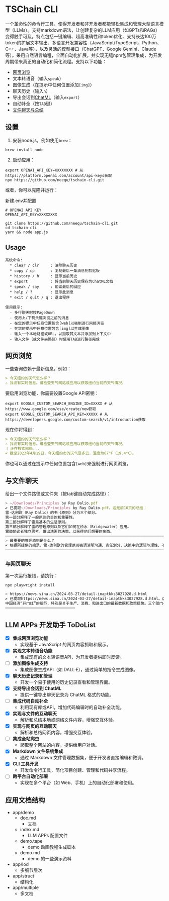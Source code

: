 
# TSChain CLI 

一个革命性的命令行工具，使得开发者和非开发者都能轻松集成和管理大型语言模型（LLMs）。支持markdown语法，让创建复杂的LLM应用（如GPTs和RAGs）变得触手可及。特点包括一键编辑、超高准确性和token优化、支持长达100万token的扩展文本输出、多语言开发兼容性（JavaScript/TypeScript、Python、C++、Java等），以及灵活的模型接口（ChatGPT、Google Gemini、Claude等）。采用自然语言编程，全面自动化扩展，并实现无缝npm包管理集成，为开发周期带来真正的自动化和简化流程。支持以下功能：

* [网页浏览](#网页浏览)
* 文本转语音（输入`speak`）
* 图像生成（在提示中任何位置添加`[img]`）
* 聊天历史（输入`h`）
* 导出会话到[ChatML](https://cobusgreyling.medium.com/the-introduction-of-chat-markup-language-chatml-is-important-for-a-number-of-reasons-5061f6fe2a85)（输入`export`）
* 自动补全（按`TAB`键）
* [文件聊天与总结](#与文件聊天)

## 设置

1. 安装node.js，例如使用`brew`：

```shell
brew install node
```

2. 启动应用：

```shell
export OPENAI_API_KEY=XXXXXXXX # 从https://platform.openai.com/account/api-keys获取
npx https://github.com/neequ/tschain-cli.git
```

或者，你可以克隆并运行：

新建.env并配置
```env
# OPENAI API KEY
OPENAI_API_KEY=XXXXXXXX
```

```shell
git clone https://github.com/neequ/tschain-cli.git
cd tschain-cli
yarn && node app.js
```

## Usage
```text
系统命令:
  * clear / clr     : 清除聊天历史
  * copy / cp       : 复制最后一条消息到剪贴板
  * history / h     : 显示当前历史
  * export          : 将当前聊天历史保存为ChatML文档
  * speak / say     : 朗读最后的回应
  * help / ?        : 显示此消息
  * exit / quit / q : 退出程序

使用提示:
  - 多行聊天时按PageDown
  - 使用上/下箭头键浏览之前的消息
  - 在您的提示中任意位置包含[web]以强制进行网络浏览
  - 在您的提示中任意位置包含[img]以生成图像
  - 输入一个本地路径或URL，以摄取其文本并添加到上下文中
  - 输入文件（或文件夹路径）时使用TAB进行路径完成
```

## 网页浏览

一些查询依赖于最新信息，例如：

```markdown
> 今天纽约的天气怎么样？
⚠ 我没有实时信息。请检查天气网站或应用以获取纽约当前的天气情况。
```

要启用浏览功能，你需要设置Google API密钥：

```shell
export GOOGLE_CUSTOM_SEARCH_ENGINE_ID=XXXXX # 从https://www.google.com/cse/create/new获取
export GOOGLE_CUSTOM_SEARCH_API_KEY=XXXXX # 从https://developers.google.com/custom-search/v1/introduction获取
```

现在你将得到：

```markdown
> 今天纽约的天气怎么样？
⚠ 我没有实时信息。请检查天气网站或应用以获取纽约当前的天气情况。
⠸ 正在搜索网络...
✔ 截至2023年4月19日，今天纽约市的天气是多云，温度为67°F（19.4°C）。
```

你也可以通过在提示中任何位置包含`[web]`来强制进行网页浏览。

## 与文件聊天

给出一个文件路径或文件夹（按tab键自动完成路径）：

```javascript
> ~/Downloads/Principles by Ray Dalio.pdf
✔ 已提取~/Downloads/Principles by Ray Dalio.pdf。这是前10页的总结：
雷·达利欧（Ray Dalio）的书《原则》分为三个部分。
第一部分解释了一般原则的目的和重要性。
第二部分解释了雷最基本的生活原则。
第三部分解释了雷的管理原则以及它们如何在桥水（Bridgewater）应用。
雷鼓励读者独立思考，做出清晰的决策，以获得他们想要的东西。
────────────────────────────────────────────────────────────────────────────────────
> 最重要的管理原则是什么？
✔ 根据所提供的摘录，雷·达利欧的管理原则强调清晰沟通、责任划分、决策中的逻辑与理性、不断的反馈与讨论、将正确的人选配到合适的工作、综合和连接点以及解决问题的方法的重要性。
────────────────────────────────────────────────────────────────────────────────────
```

### 与网页聊天

第一次运行报错，请执行：
```shell
npx playwright install
```

```bash
> https://news.sina.cn/2024-03-27/detail-inaptkks3027928.d.html
✔ 已提取https://news.sina.cn/2024-03-27/detail-inaptkks3027928.d.html。这是前10页的总结：
中国经济“开门红”的细节，特别是关于生产、消费、和进出口的最新数据和政策措施。三个部门—商务部、海关总署、和工业信息化部—共同阐述了中国经济持续向好的基础和条件。
───────────────────────────────
```

## LLM APPs 开发助手 ToDoList

* [x]  **集成网页浏览功能**
    * 实现基于 JavaScript 的网页内容抓取和展示。
* [x]  **实现文本转语音功能**
    * 集成现有的文本转语音API，为开发者提供即时反馈。
* [ ]  **添加图像生成支持**
    * 集成图像生成API（如 DALL·E），通过简单的指令生成图像。
* [x]  **聊天历史记录和管理**
    * 开发一个易于使用的历史记录查看和管理界面。
* [x]  **支持导出会话到 ChatML**
    * 提供一键导出聊天记录为 ChatML 格式的功能。
* [ ]  **集成代码自动补全**
    * 利用现有库或API，增加代码编辑时的自动补全功能。
* [x]  **实现与文件的互动聊天**
    * 解析和总结本地或网络文件内容，增强交互体验。
* [x]  **实现与网页的互动聊天**
    * 解析和总结网页内容，增强交互体验。
* [ ] **集成全站爬虫**
    * 爬取整个网站的内容，提供给用户对话。
* [x]  **Markdown 文件系统集成**
    * 通过 Markdown 文件管理数据集，便于开发者直接编辑和微调。
* [x]  **CLI 工具开发**
    * 开发命令行工具，简化项目创建、管理和代码共享流程。
* [ ]  **跨平台自动化部署**
    * 实现在多个平台（如 Web、手机）上的自动化部署和使用。


## 应用文档结构

- app/demo
  - doc.md
    - 文档
  - index.md
    - LLM APPs 配置文件
  - demo.tape
    - demo 动画教程生成脚本
  - demo.md
    - demo 的一些演示资料
- app/lod
  - 多细节层次
- app/struct
  - 结构化
- app/multiple
  - 多文档